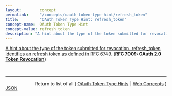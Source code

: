 ```yaml
---
layout:        concept
permalink:     "/concepts/oauth-token-type-hint/refresh_token"
title:         "OAuth Token Type Hint: refresh_token"
concept-name:  OAuth Token Type Hint
concept-value: refresh_token
description: "A hint about the type of the token submitted for revocation. refresh_token identifies an refresh token as defined in RFC 6749."
---
```


[A hint about the type of the token submitted for revocation. refresh_token identifies an refresh token as defined in RFC 6749.](http://tools.ietf.org/html/rfc7009#section-2.1 "Read documentation for OAuth Token Type Hint &#34;refresh_token&#34;") (**[RFC 7009: OAuth 2.0 Token Revocation](/specs/IETF/RFC/7009 "This document proposes an additional endpoint for OAuth authorization servers, which allows clients to notify the authorization server that a previously obtained refresh or access token is no longer needed. This allows the authorization server to clean up security credentials. A revocation request will invalidate the actual token and, if applicable, other tokens based on the same authorization grant.")**)

<br/>
<hr/>

<p style="float : left"><a href="./refresh_token.json" title="JSON representing this particular Web Concept value">JSON</a></p>
<p style="text-align: right">Return to list of all ( <a href="../oauth-token-type-hint/">OAuth Token Type Hints</a> | <a href="../">Web Concepts</a> )</p>
